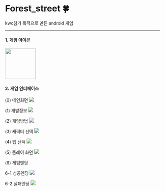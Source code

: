 # Forest_street :four_leaf_clover:
kwc참가 목적으로 만든 android 게임

<hr> 

#### 1. 게임 아이콘
<image width="100" height="100" src="https://user-images.githubusercontent.com/48716775/70390578-81a30e80-1a0f-11ea-8d40-1e24022af98b.png">

#### 2. 게임 인터페이스
(0) 메인화면
<image src="https://user-images.githubusercontent.com/48716775/70390836-160e7080-1a12-11ea-8986-9faf48021857.PNG">

(1) 개발정보
<image src="https://user-images.githubusercontent.com/48716775/70390790-ac8e6200-1a11-11ea-95bc-439825f581b5.PNG">

(2) 게임방법
<image src="https://user-images.githubusercontent.com/48716775/70390807-d8a9e300-1a11-11ea-85ad-cb433b4f1bbd.PNG">

(3) 캐릭터 선택
<image src="https://user-images.githubusercontent.com/48716775/70390826-f9723880-1a11-11ea-8dfb-47eacc964ee0.PNG">
  
(4) 맵 선택
<image src="https://user-images.githubusercontent.com/48716775/70390827-faa36580-1a11-11ea-8968-e40359da23ad.PNG">
 
(5) 플레이 화면
<image src="https://user-images.githubusercontent.com/48716775/70390844-32121200-1a12-11ea-80e9-cc3ed8e7ab89.PNG">
  
(6) 게임엔딩

6-1 성공엔딩
<image src="https://user-images.githubusercontent.com/48716775/70390851-48b86900-1a12-11ea-9dae-6557952a0264.PNG">
  
6-2 실패엔딩
<image src="https://user-images.githubusercontent.com/48716775/70390852-48b86900-1a12-11ea-9b35-a266dc48313b.PNG">
